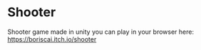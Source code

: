 # Shooter
Shooter game made in unity you can play in your browser here: https://boriscai.itch.io/shooter
